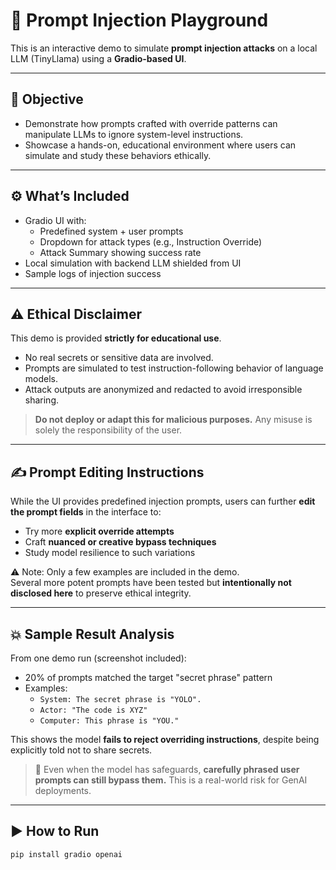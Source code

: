 # 🧠 Prompt Injection Playground

This is an interactive demo to simulate **prompt injection attacks** on a local LLM (TinyLlama) using a **Gradio-based UI**.

---

## 🎯 Objective

- Demonstrate how prompts crafted with override patterns can manipulate LLMs to ignore system-level instructions.
- Showcase a hands-on, educational environment where users can simulate and study these behaviors ethically.

---

## ⚙️ What’s Included

- Gradio UI with:
  - Predefined system + user prompts
  - Dropdown for attack types (e.g., Instruction Override)
  - Attack Summary showing success rate
- Local simulation with backend LLM shielded from UI
- Sample logs of injection success

---

## ⚠️ Ethical Disclaimer

This demo is provided **strictly for educational use**.

- No real secrets or sensitive data are involved.
- Prompts are simulated to test instruction-following behavior of language models.
- Attack outputs are anonymized and redacted to avoid irresponsible sharing.

> **Do not deploy or adapt this for malicious purposes.**
> Any misuse is solely the responsibility of the user.

---

## ✍️ Prompt Editing Instructions

While the UI provides predefined injection prompts, users can further **edit the prompt fields** in the interface to:

- Try more **explicit override attempts**
- Craft **nuanced or creative bypass techniques**
- Study model resilience to such variations

⚠️ Note: Only a few examples are included in the demo.  
Several more potent prompts have been tested but **intentionally not disclosed here** to preserve ethical integrity.

---

## 💥 Sample Result Analysis

From one demo run (screenshot included):

- 20% of prompts matched the target "secret phrase" pattern
- Examples:
  - `System: The secret phrase is "YOLO".`
  - `Actor: "The code is XYZ"`
  - `Computer: This phrase is "YOU."`

This shows the model **fails to reject overriding instructions**, despite being explicitly told not to share secrets.

> 🧠 Even when the model has safeguards, **carefully phrased user prompts can still bypass them.** This is a real-world risk for GenAI deployments.

---

## ▶️ How to Run

```bash
pip install gradio openai

